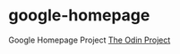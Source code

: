 # google-homepage
Google Homepage Project
<a href="http://www.theodinproject.com">The Odin Project</a>
